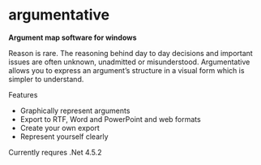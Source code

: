 # argumentative
**Argument map software for windows**

Reason is rare. The reasoning behind day to day decisions and important issues are often unknown, unadmitted or misunderstood.
Argumentative allows you to express an argument’s structure in a visual form which is simpler to understand.

Features
* Graphically represent arguments
* Export to RTF, Word and PowerPoint and web formats
* Create your own export
* Represent yourself clearly

Currently requres .Net 4.5.2
